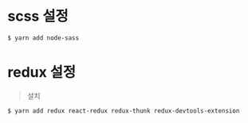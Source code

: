 # scss 설정

```bash
$ yarn add node-sass
```

# redux 설정

> 설치

```bash
$ yarn add redux react-redux redux-thunk redux-devtools-extension
```
